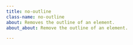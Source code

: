 ```yaml
---
title: no-outline
class-name: no-outline
about: Removes the outline of an element.
about_about: Remove the outline of an element.

---
```

    